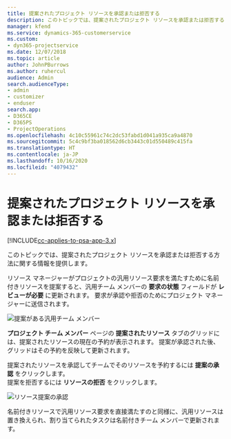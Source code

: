 ```yaml
---
title: 提案されたプロジェクト リソースを承認または拒否する
description: このトピックでは、提案されたプロジェクト リソースを承認または拒否する方法に関する情報を提供します。
manager: kfend
ms.service: dynamics-365-customerservice
ms.custom:
- dyn365-projectservice
ms.date: 12/07/2018
ms.topic: article
author: JohnPBurrows
ms.author: ruhercul
audience: Admin
search.audienceType:
- admin
- customizer
- enduser
search.app:
- D365CE
- D365PS
- ProjectOperations
ms.openlocfilehash: 4c10c55961c74c2dc53fabd1d041a935ca9a4870
ms.sourcegitcommit: 5c4c9bf3ba018562d6cb3443c01d550489c415fa
ms.translationtype: HT
ms.contentlocale: ja-JP
ms.lasthandoff: 10/16/2020
ms.locfileid: "4079432"
---
```

# <a name="accept-or-reject-a-proposed-project-resource"></a>提案されたプロジェクト リソースを承認または拒否する

[!INCLUDE[cc-applies-to-psa-app-3.x](../includes/cc-applies-to-psa-app-3x.md)]

このトピックでは、提案されたプロジェクト リソースを承認または拒否する方法に関する情報を提供します。

リソース マネージャーがプロジェクトの汎用リソース要求を満たすために名前付きリソースを提案すると、汎用チーム メンバーの **要求の状態** フィールドが **レビューが必要** に更新されます。 要求が承認や拒否のためにプロジェクト マネージャーに送信されます。

![提案がある汎用チーム メンバー](media/RM-how-to-19.png)

**プロジェクト チーム メンバー** ページの **提案されたリソース** タブのグリッドには、提案されたリソースの現在の予約が表示されます。 提案が承認された後、グリッドはその予約を反映して更新されます。 

提案されたリソースを承認してチームでそのリソースを予約するには **提案の承認** をクリックします。  
提案を拒否するには **リソースの拒否** をクリックします。

![リソース提案の承認](media/RM-how-to-20.png) 

名前付きリソースで汎用リソース要求を直接満たすのと同様に、汎用リソースは置き換えられ、割り当てられたタスクは名前付きチーム メンバーで更新されます。
